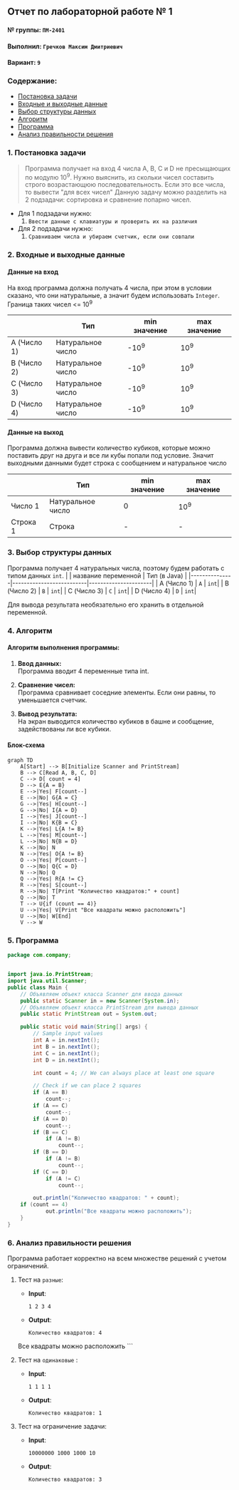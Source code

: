 ## Отчет по лабораторной работе № 1

#### № группы: `ПМ-2401`

#### Выполнил: `Гречков Максим Дмитриевич`

#### Вариант: `9`

### Cодержание:

- [Постановка задачи](#1-постановка-задачи)
- [Входные и выходные данные](#2-входные-и-выходные-данные)
- [Выбор структуры данных](#3-выбор-структуры-данных)
- [Алгоритм](#4-алгоритм)
- [Программа](#5-программа)
- [Анализ правильности решения](#6-анализ-правильности-решения)

### 1. Постановка задачи

> Программа получает на вход 4 числа A, B, C и D не пресыщающих по модулю 10<sup>9</sup>. Нужно выяснить, из скольки чисел
> составить строго возрастающюю последовательность. Если это все числа, то вывести "для всех чисел"
Данную задачу можно разделить на 2 подзадачи: сортировка и сравнение попарно чисел.

- Для 1 подзадачи нужно:
    1. `Ввести данные с клавиатуры и проверить их на различия`
- Для 2 подзадачи нужно:
    1. `Сравниваем числа и убираем счетчик, если они совпали`


### 2. Входные и выходные данные

#### Данные на вход

На вход программа должна получать 4 числа, при этом в условии сказано, что они натуральные, а значит будем использовать `Integer`. Граница таких чисел <= 10<sup>9</sup>

|             | Тип                | min значение    | max значение   |
|-------------|--------------------|-----------------|----------------|
| A (Число 1) | Натуральное  число | -10<sup>9</sup> | 10<sup>9</sup> |
| B (Число 2) | Натуральное  число | -10<sup>9</sup> | 10<sup>9</sup> |
| C (Число 3) | Натуральное  число | -10<sup>9</sup> | 10<sup>9</sup> |
| D (Число 4) | Натуральное  число | -10<sup>9</sup> | 10<sup>9</sup> |

#### Данные на выход

Программа должна вывести количество кубиков, которые можно поставить друг на друга и все ли кубы попали под условие.
Значит выходными данными будет строка с сообщением и натуральное число

|         | Тип               | min значение | max значение   |
|---------|-------------------|--------------|----------------|
| Число 1 | Натуральное число | 0            | 10<sup>9</sup> |
| Строка 1| Строка            |       -      |       -        |

### 3. Выбор структуры данных

Программа получает 4 натуральных числа, поэтому будем работать с типом данных `int`. 
|                 | название переменной | Тип (в Java)         | 
|---------------|--------------------------|----------------------|
| A (Число 1) | `A`                       | `int`|
| B (Число 2) | `B`                       | `int`|
| C (Число 3) | `C`                       | `int`|
| D (Число 4) | `D`                       | `int`|

Для вывода результата необязательно его хранить в отдельной переменной.

### 4. Алгоритм

#### Алгоритм выполнения программы:

1. **Ввод данных:**  
   Программа вводит 4 переменные типа int.

2. **Сравнение чисел:**  
   Программа сравнивает соседние элементы. Если они равны, то уменьшается счетчик.

3. **Вывод результата:**  
   На экран выводится количество кубиков в башне и сообщение, задействованы ли все кубики.

#### Блок-схема

```mermaid
graph TD
    A[Start] --> B[Initialize Scanner and PrintStream]
    B --> C[Read A, B, C, D]
    C --> D[ count = 4]
    D --> E{A = B}
    E -->|Yes| F[count--]
    E -->|No| G{A = C}
    G -->|Yes| H[count--]
    G -->|No| I{A = D}
    I -->|Yes| J[count--]
    I -->|No| K{B = C}
    K -->|Yes| L{A != B}
    L -->|Yes| M[count--]
    L -->|No| N{B = D}
    K -->|No| N
    N -->|Yes| O{A != B}
    O -->|Yes| P[count--]
    O -->|No| Q{C = D}
    N -->|No| Q
    Q -->|Yes| R{A != C}
    R -->|Yes| S[count--]
    R -->|No| T[Print "Количество квадратов:" + count]
    Q -->|No| T
    T --> U{if (count == 4)}
    U -->|Yes| V[Print "Все квадраты можно расположить"]
    U -->|No| W[End]
    V --> W

```

### 5. Программа

```java
package com.company;


import java.io.PrintStream;
import java.util.Scanner;
public class Main {
    // Объявляем объект класса Scanner для ввода данных
    public static Scanner in = new Scanner(System.in);
    // Объявляем объект класса PrintStream для вывода данных
    public static PrintStream out = System.out;

    public static void main(String[] args) {
        // Sample input values
        int A = in.nextInt();
        int B = in.nextInt();
        int C = in.nextInt();
        int D = in.nextInt();

        int count = 4; // We can always place at least one square

        // Check if we can place 2 squares
        if (A == B)
            count--;
        if (A == C)
            count--;
        if (A == D)
            count--;
        if (B == C)
            if (A != B)
                count--;
        if (B == D)
            if (A != B)
                count--;
        if (C == D)
            if (A != C)
                count--;

        out.println("Количество квадратов: " + count);
	if (count == 4)
            out.println("Все квадраты можно расположить");
    }
}

```

### 6. Анализ правильности решения

Программа работает корректно на всем множестве решений с учетом ограничений.

1. Тест на `разные`:

    - **Input**:
        ```
        1 2 3 4
        ```

    - **Output**:
        ```
        Количество квадратов: 4
	Все квадраты можно расположить
        ```

2. Тест на `одинаковые` :

    - **Input**:
        ```
        1 1 1 1
        ```

    - **Output**:
        ```
        Количество квадратов: 1
        ```

3. Тест на ограничение задачи:

    - **Input**:
        ```
        10000000 1000 1000 10
        ```

    - **Output**:
        ```
        Количество квадратов: 3
        ```
